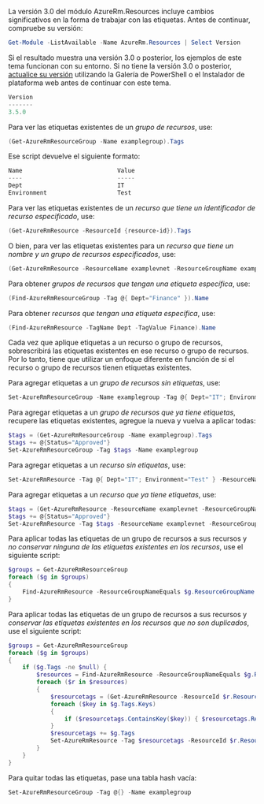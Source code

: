 La versión 3.0 del módulo AzureRm.Resources incluye cambios significativos en la forma de trabajar con las etiquetas. Antes de continuar, compruebe su versión:

```powershell
Get-Module -ListAvailable -Name AzureRm.Resources | Select Version
```

Si el resultado muestra una versión 3.0 o posterior, los ejemplos de este tema funcionan con su entorno. Si no tiene la versión 3.0 o posterior, [actualice su versión](/powershell/azureps-cmdlets-docs/) utilizando la Galería de PowerShell o el Instalador de plataforma web antes de continuar con este tema.

```powershell
Version
-------
3.5.0
```

Para ver las etiquetas existentes de un *grupo de recursos*, use:

```powershell
(Get-AzureRmResourceGroup -Name examplegroup).Tags
```

Ese script devuelve el siguiente formato:

```powershell
Name                           Value
----                           -----
Dept                           IT
Environment                    Test
```

Para ver las etiquetas existentes de un *recurso que tiene un identificador de recurso especificado*, use:

```powershell
(Get-AzureRmResource -ResourceId {resource-id}).Tags
```

O bien, para ver las etiquetas existentes para un *recurso que tiene un nombre y un grupo de recursos especificados*, use:

```powershell
(Get-AzureRmResource -ResourceName examplevnet -ResourceGroupName examplegroup).Tags
```

Para obtener *grupos de recursos que tengan una etiqueta específica*, use:

```powershell
(Find-AzureRmResourceGroup -Tag @{ Dept="Finance" }).Name 
```

Para obtener *recursos que tengan una etiqueta específica*, use:

```powershell
(Find-AzureRmResource -TagName Dept -TagValue Finance).Name
```

Cada vez que aplique etiquetas a un recurso o grupo de recursos, sobrescribirá las etiquetas existentes en ese recurso o grupo de recursos. Por lo tanto, tiene que utilizar un enfoque diferente en función de si el recurso o grupo de recursos tienen etiquetas existentes. 

Para agregar etiquetas a un *grupo de recursos sin etiquetas*, use:

```powershell
Set-AzureRmResourceGroup -Name examplegroup -Tag @{ Dept="IT"; Environment="Test" }
```

Para agregar etiquetas a un *grupo de recursos que ya tiene etiquetas*, recupere las etiquetas existentes, agregue la nueva y vuelva a aplicar todas:

```powershell
$tags = (Get-AzureRmResourceGroup -Name examplegroup).Tags
$tags += @{Status="Approved"}
Set-AzureRmResourceGroup -Tag $tags -Name examplegroup
```

Para agregar etiquetas a un *recurso sin etiquetas*, use:

```powershell
Set-AzureRmResource -Tag @{ Dept="IT"; Environment="Test" } -ResourceName examplevnet -ResourceGroupName examplegroup
```

Para agregar etiquetas a un *recurso que ya tiene etiquetas*, use:

```powershell
$tags = (Get-AzureRmResource -ResourceName examplevnet -ResourceGroupName examplegroup).Tags
$tags += @{Status="Approved"}
Set-AzureRmResource -Tag $tags -ResourceName examplevnet -ResourceGroupName examplegroup
```

Para aplicar todas las etiquetas de un grupo de recursos a sus recursos y *no conservar ninguna de las etiquetas existentes en los recursos*, use el siguiente script:

```powershell
$groups = Get-AzureRmResourceGroup
foreach ($g in $groups) 
{
    Find-AzureRmResource -ResourceGroupNameEquals $g.ResourceGroupName | ForEach-Object {Set-AzureRmResource -ResourceId $_.ResourceId -Tag $g.Tags -Force } 
}
```

Para aplicar todas las etiquetas de un grupo de recursos a sus recursos y *conservar las etiquetas existentes en los recursos que no son duplicados*, use el siguiente script:

```powershell
$groups = Get-AzureRmResourceGroup
foreach ($g in $groups) 
{
    if ($g.Tags -ne $null) {
        $resources = Find-AzureRmResource -ResourceGroupNameEquals $g.ResourceGroupName 
        foreach ($r in $resources)
        {
            $resourcetags = (Get-AzureRmResource -ResourceId $r.ResourceId).Tags
            foreach ($key in $g.Tags.Keys)
            {
                if ($resourcetags.ContainsKey($key)) { $resourcetags.Remove($key) }
            }
            $resourcetags += $g.Tags
            Set-AzureRmResource -Tag $resourcetags -ResourceId $r.ResourceId -Force
        }
    }
}
```

Para quitar todas las etiquetas, pase una tabla hash vacía:

```powershell
Set-AzureRmResourceGroup -Tag @{} -Name examplegroup
```



